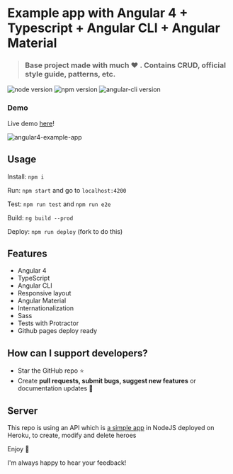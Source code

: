 # Example app with Angular 4 + Typescript + Angular CLI + Angular Material

> ### Base project made with much  :heart: . Contains CRUD, official style guide, patterns, etc.

![node version](https://img.shields.io/badge/node-7.10.0-green.svg)
![npm version](https://img.shields.io/badge/npm-4.2.0-green.svg)
![angular-cli version](https://img.shields.io/badge/angular.cli-1.0.0-green.svg)

### Demo

Live demo [here](https://ismaestro.github.io/angular4-example-app/)!

![angular4-example-app](http://i68.tinypic.com/2jbwkyd.jpg)

## Usage

Install: `npm i`

Run: `npm start` and go to `localhost:4200`

Test: `npm run test` and `npm run e2e`

Build: `ng build --prod`

Deploy: `npm run deploy` (fork to do this)

## Features
* Angular 4
* TypeScript
* Angular CLI
* Responsive layout
* Angular Material
* Internationalization
* Sass
* Tests with Protractor
* Github pages deploy ready

## How can I support developers?
- Star the GitHub repo :star:
- Create **pull requests, submit bugs, suggest new features** or documentation updates :wrench:

## Server

This repo is using an API which is [a simple app](https://github.com/Ismaestro/tour-of-heroes-sample-app) in NodeJS deployed on Heroku, to create, modify and delete heroes

Enjoy :metal:

I'm always happy to hear your feedback!
